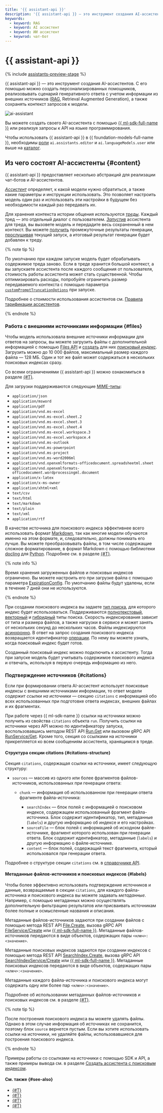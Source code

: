 ```yaml
---
title: '{{ assistant-api }}'
description: '{{ assistant-api }} — это инструмент создания AI-ассистентов. С его помощью можно реализовать сценарий RAG и создать ассистента для поиска по вашей базе знаний.'
keywords:
  - keyword: RAG
  - keyword: AI ассистент
  - keyword: ИИ ассистент
  - keywrod: чат-бот
---
```


# {{ assistant-api }}

{% include [assistants-preview-stage](../../../_includes/foundation-models/assistants-preview-stage.md) %}

{{ assistant-api }} — это инструмент создания AI-ассистентов. С его помощью можно создать персонализированных помощников, реализовывать сценарий генеративного ответа с учетом информации из внешних источников ([RAG](https://en.wikipedia.org/wiki/Retrieval-augmented_generation), Retrieval Augmented Generation), а также сохранять контекст запросов к модели.

![ai-assistant](../../../_assets/foundation-models/ai-assistant.svg)

Вы можете создать своего AI-ассистента с помощью [{{ ml-sdk-full-name }}](../../sdk/index.md) или реализуя запросы к API на языке программирования.

Чтобы использовать {{ assistant-api }} в {{ foundation-models-full-name }}, необходимы [роли](../../security/index.md#service-roles) `ai.assistants.editor` и `ai.languageModels.user` или выше на [каталог](../../../resource-manager/concepts/resources-hierarchy.md#folder).

## Из чего состоят AI-ассистенты {#content}

{{ assistant-api }} предоставляет несколько абстракций для реализации чат-ботов и AI-ассистентов. 

[_Ассистент_](../../assistants/api-ref/grpc/Assistant/index.md) определяет, к какой модели нужно обратиться, а также какие параметры и инструкции использовать. Это позволяет настроить модель один раз и использовать эти настройки в будущем без необходимости каждый раз передавать их.

Для хранения контекста истории общения используются [_треды_](../../threads/api-ref/grpc/index.md). Каждый тред — это отдельный диалог с пользователем. [_Запустив_](../../runs/api-ref/grpc/index.md) ассистента для треда, вы вызовете модель и передадите весь сохраненный в нем контекст. Вы можете [получить](../../operations/assistant/request-chunked-response.md) промежуточные результаты генерации, [прослушивая](../../runs/api-ref/grpc/Run/listen.md) текущий запуск, а итоговый результат генерации будет добавлен к треду.

{% note tip %}

По умолчанию при каждом запуске модель будет обрабатывать содержимое треда заново. Если в треде хранится большой контекст, а вы запускаете ассистента после каждого сообщения от пользователя, стоимость работы ассистента может стать существенной. Чтобы оптимизировать расходы, попробуйте ограничить размер передаваемого контекста с помощью параметра [`customPromptTruncationOptions`](../../runs/api-ref/grpc/Run/create.md) при запуске.

Подробнее о стоимости использования ассистентов см. [Правила тарификации ассистентов](../../pricing.md#rules-assistant).

{% endnote %}

### Работа с внешними источниками информации {#files}

Чтобы модель использовала внешние источники информации для ответов на запросы, вы можете загрузить файлы с дополнительной информацией с помощью [Files API](../../files/api-ref/grpc/index.md) и [создать](../../searchindex/api-ref/grpc/SearchIndex/create.md) для них [_поисковый индекс_](./search-index.md). Загрузить можно до 10 000 файлов, максимальный размер каждого файла — 128 МБ. Один и тот же файл может содержаться в нескольких поисковых индексах сразу. 

Со всеми ограничениями {{ assistant-api }} можно ознакомиться в разделе [{#T}](../limits.md).

Для загрузки поддерживаются следующие [MIME-типы](https://en.wikipedia.org/wiki/Media_type): 

* `application/json`
* `application/msword`
* `application/pdf`
* `application/vnd.ms-excel`
* `application/vnd.ms-excel.sheet.2`
* `application/vnd.ms-excel.sheet.3`
* `application/vnd.ms-excel.sheet.4`
* `application/vnd.ms-excel.workspace.3`
* `application/vnd.ms-excel.workspace.4`
* `application/vnd.ms-outlook`
* `application/vnd.ms-powerpoint`
* `application/vnd.ms-project`
* `application/vnd.ms-word2006ml`
* `application/vnd.openxmlformats-officedocument.spreadsheetml.sheet`
* `application/vnd.openxmlformats-officedocument.wordprocessingml.document`
* `application/x-latex`
* `application/x-ms-owner`
* `application/xhtml+xml`
* `text/csv`
* `text/html`
* `text/markdown`
* `text/plain`
* `text/xml`
* `application/rtf`

В качестве источника для поискового индекса эффективнее всего использовать формат [Markdown](https://ru.wikipedia.org/wiki/Markdown), так как многие модели обучаются именно на этом формате, и, следовательно, должны понимать его лучше. Вы можете преобразовывать файлы, в том числе содержащие сложное форматирование, в формат Markdown с помощью библиотеки [docling](https://github.com/DS4SD/docling) для [Python](https://www.python.org/). Подробнее см. в разделе [{#T}](../../tutorials/pdf-searchindex-ai-assistant.md).

{% note info %}

Время хранения загруженных файлов и поисковых индексов ограничено. Вы можете настроить его при загрузке файла с помощью параметра [ExpirationConfig](../../files/api-ref/grpc/File/create.md#yandex.cloud.ai.common.ExpirationConfig). По умолчанию файлы будут удалены, если в течение 7 дней они не используются.

{% endnote %}

При создании поискового индекса вы задаете [тип поиска](./search-index.md#search-types), для которого индекс будет использоваться. Поддерживаются [полнотекстовый](./search-index.md#text-search), [векторный](./search-index.md#vector-search) и [гибридный](./search-index.md#hybrid-search) типы поиска. Скорость индексирования зависит от типа и размера файлов, а также нагрузки в сервисе и может занять от нескольких секунд до нескольких часов. Файлы индексируются [асинхронно](../index.md#working-mode). В ответ на запрос создания поискового индекса возвращается идентификатор [операции](../../../api-design-guide/concepts/async.md). По нему вы можете узнать, когда поисковый индекс будет готов.

Созданный поисковый индекс можно подключить к ассистенту. Тогда при запуске модель будет учитывать содержимое поискового индекса и отвечать, используя в первую очередь информацию из него.

### Подтверждение источников {#citations}

Если при формировании ответа AI-ассистент использует поисковые индексы с внешними источниками информации, то ответ модели содержит _ссылки на источники_ — секцию `citations` с информацией обо всех использованных при подготовке ответа индексах, внешних файлах и их фрагментах.

При работе через {{ ml-sdk-name }} ссылки на источники можно получить из свойства `citations` объекта `run`. Получить ссылки на источники через API можно по идентификатору запуска, воспользовавшись методом REST API [Run.Get](../../runs/api-ref/Run/get.md) или вызовом gRPC API [RunService/Get](../../runs/api-ref/grpc/Run/get.md). Кроме того, секция со ссылками на источники прикрепляется ко всем сообщениям ассистента, хранящимся в треде.

#### Структура секции citations {#citations-structure}

Секция `citations`, содержащая ссылки на источники, имеет следующую структуру:

* `sources` — массив из одного или более фрагментов файлов-источников, использованных при генерации ответа:

    * `chunk` — информация об использованном при генерации ответа фрагменте файла-источника:

        * `searchIndex` — блок полей с информацией о поисковом индексе, содержащем использованный фрагмент файла-источника. Блок содержит идентификатор, тип, метаданные (`labels`) и другую информацию об индексе и его настройках.
        * `sourceFile` — блок полей с информацией об исходном файле-источнике, фрагмент которого использован при генерации ответа. Блок содержит идентификатор, метаданные (`labels`) и другую информацию о файле-источнике.
        * `content` — блок полей, содержащий текст фрагмента, который использовался при генерации ответа.

Подробнее о структуре секции `citations` см. в [справочнике API](../../runs/api-ref/Run/create.md#yandex.cloud.ai.assistants.v1.runs.Run).

#### Метаданные файлов-источников и поисковых индексов {#labels}

Чтобы более эффективно использовать подтверждение источников и данные, возвращаемые в секции `citations`, для каждого файла-источника и поискового индекса вы можете задавать _метаданные_. Например, с помощью метаданных можно осуществлять дополнительную фильтрацию результатов или присваивать источникам более полные и осмысленные названия и описания.

Метаданные файлов-источников задаются при создании файлов с помощью метода REST API [File.Create](../../files/api-ref/File/create.md), вызова gRPC API [FileService/Create](../../files/api-ref/grpc/File/create.md) или [{{ ml-sdk-full-name }}](../../sdk/index.md). Метаданные файлов-источников передаются в виде объектов, содержащих пары `<ключ>:<значение>`.

Метаданные поисковых индексов задаются при создании индексов с помощью метода REST API [SearchIndex.Create](../../searchindex/api-ref/SearchIndex/create.md), вызова gRPC API [SearchIndexService/Create](../../searchindex/api-ref/grpc/SearchIndex/create.md) или [{{ ml-sdk-full-name }}](../../sdk/index.md). Метаданные поисковых индексов передаются в виде объектов, содержащих пары `<ключ>:<значение>`.

Метаданные каждого файла-источника и поискового индекса могут содержать одну или более пар `<ключ>:<значение>`.

Подробнее об использовании метаданных файлов-источников и поисковых индексов см. в разделе [{#T}](../../operations/assistant/create-with-labels.md).

{% note tip %}

После построения поискового индекса вы можете удалять файлы. Однако в этом случае информация об источниках не сохранится, поэтому блок `source` вернется пустым. Если вы хотите использовать ссылки на источники, не удаляйте файлы, использовавшиеся для построения поискового индекса.

{% endnote %}

Примеры работы со ссылками на источники с помощью SDK и API, а также примеры вывода см. в разделе [Создать ассистента с поисковым индексом](../../operations/assistant/create-with-searchindex.md#create-assistant).

#### См. также {#see-also}

* [{#T}](../../operations/assistant/create.md)
* [{#T}](../../operations/assistant/create-with-searchindex.md)
* [{#T}](../../operations/assistant/create-with-labels.md)
* [{#T}](../../operations/assistant/request-chunked-response.md)